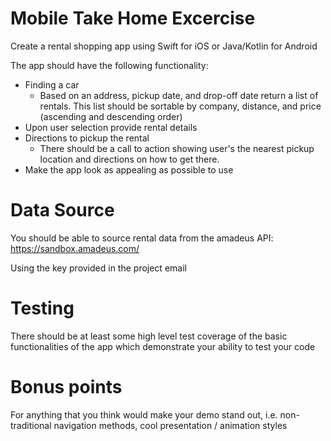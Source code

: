 # Mobile Take Home Excercise

Create a rental shopping app using Swift for iOS or Java/Kotlin for Android

The app should have the following functionality:
* Finding a car
  * Based on an address, pickup date, and drop-off date return a list of rentals.  This list should be sortable by company, distance, and price (ascending and descending order)
* Upon user selection provide rental details
* Directions to pickup the rental
  *  There should be a call to action showing user's the nearest pickup location and directions on how to get there.
* Make the app look as appealing as possible to use

# Data Source
You should be able to source rental data from the amadeus API:
https://sandbox.amadeus.com/

Using the key provided in the project email

# Testing
There should be at least some high level test coverage of the basic functionalities of the app which demonstrate your ability to test your code

# Bonus points
For anything that you think would make your demo stand out, i.e. non-traditional navigation methods, cool presentation / animation styles
